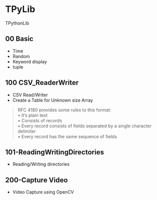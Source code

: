 # TPyLib
TPythonLib

## 00 Basic
* Time
* Random
* Keyword display
* tuple

## 100 CSV_ReaderWriter

* CSV Read/Writer 
* Create a Table for Unknown size Array 

>RFC 4180 provides some rules to this format:     
>• It’s plain text    
>• Consists of records       
>• Every record consists of fields separated by a single character delimiter      
>• Every record has the same sequence of fields        

##  101-ReadingWritingDirectories

* Reading/Writing directories

## 200-Capture Video    

* Video Capture using OpenCV     
